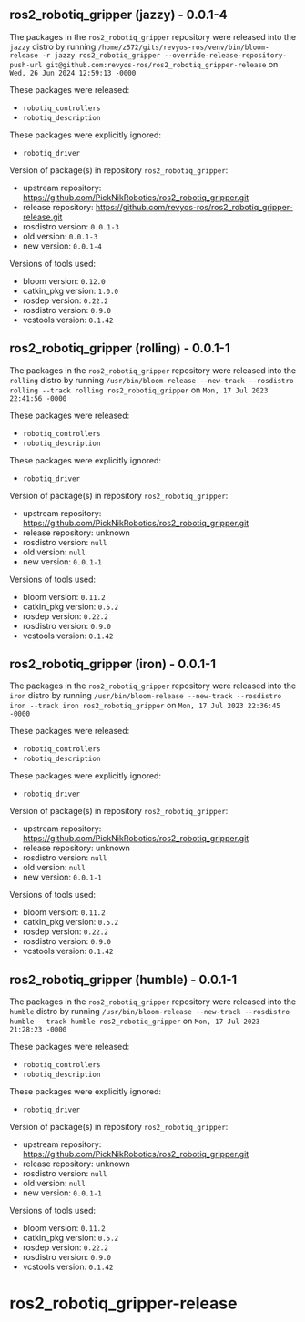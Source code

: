 ## ros2_robotiq_gripper (jazzy) - 0.0.1-4

The packages in the `ros2_robotiq_gripper` repository were released into the `jazzy` distro by running `/home/z572/gits/revyos-ros/venv/bin/bloom-release -r jazzy ros2_robotiq_gripper --override-release-repository-push-url git@github.com:revyos-ros/ros2_robotiq_gripper-release` on `Wed, 26 Jun 2024 12:59:13 -0000`

These packages were released:
- `robotiq_controllers`
- `robotiq_description`

These packages were explicitly ignored:
- `robotiq_driver`

Version of package(s) in repository `ros2_robotiq_gripper`:

- upstream repository: https://github.com/PickNikRobotics/ros2_robotiq_gripper.git
- release repository: https://github.com/revyos-ros/ros2_robotiq_gripper-release.git
- rosdistro version: `0.0.1-3`
- old version: `0.0.1-3`
- new version: `0.0.1-4`

Versions of tools used:

- bloom version: `0.12.0`
- catkin_pkg version: `1.0.0`
- rosdep version: `0.22.2`
- rosdistro version: `0.9.0`
- vcstools version: `0.1.42`


## ros2_robotiq_gripper (rolling) - 0.0.1-1

The packages in the `ros2_robotiq_gripper` repository were released into the `rolling` distro by running `/usr/bin/bloom-release --new-track --rosdistro rolling --track rolling ros2_robotiq_gripper` on `Mon, 17 Jul 2023 22:41:56 -0000`

These packages were released:
- `robotiq_controllers`
- `robotiq_description`

These packages were explicitly ignored:
- `robotiq_driver`

Version of package(s) in repository `ros2_robotiq_gripper`:

- upstream repository: https://github.com/PickNikRobotics/ros2_robotiq_gripper.git
- release repository: unknown
- rosdistro version: `null`
- old version: `null`
- new version: `0.0.1-1`

Versions of tools used:

- bloom version: `0.11.2`
- catkin_pkg version: `0.5.2`
- rosdep version: `0.22.2`
- rosdistro version: `0.9.0`
- vcstools version: `0.1.42`


## ros2_robotiq_gripper (iron) - 0.0.1-1

The packages in the `ros2_robotiq_gripper` repository were released into the `iron` distro by running `/usr/bin/bloom-release --new-track --rosdistro iron --track iron ros2_robotiq_gripper` on `Mon, 17 Jul 2023 22:36:45 -0000`

These packages were released:
- `robotiq_controllers`
- `robotiq_description`

These packages were explicitly ignored:
- `robotiq_driver`

Version of package(s) in repository `ros2_robotiq_gripper`:

- upstream repository: https://github.com/PickNikRobotics/ros2_robotiq_gripper.git
- release repository: unknown
- rosdistro version: `null`
- old version: `null`
- new version: `0.0.1-1`

Versions of tools used:

- bloom version: `0.11.2`
- catkin_pkg version: `0.5.2`
- rosdep version: `0.22.2`
- rosdistro version: `0.9.0`
- vcstools version: `0.1.42`


## ros2_robotiq_gripper (humble) - 0.0.1-1

The packages in the `ros2_robotiq_gripper` repository were released into the `humble` distro by running `/usr/bin/bloom-release --new-track --rosdistro humble --track humble ros2_robotiq_gripper` on `Mon, 17 Jul 2023 21:28:23 -0000`

These packages were released:
- `robotiq_controllers`
- `robotiq_description`

These packages were explicitly ignored:
- `robotiq_driver`

Version of package(s) in repository `ros2_robotiq_gripper`:

- upstream repository: https://github.com/PickNikRobotics/ros2_robotiq_gripper.git
- release repository: unknown
- rosdistro version: `null`
- old version: `null`
- new version: `0.0.1-1`

Versions of tools used:

- bloom version: `0.11.2`
- catkin_pkg version: `0.5.2`
- rosdep version: `0.22.2`
- rosdistro version: `0.9.0`
- vcstools version: `0.1.42`


# ros2_robotiq_gripper-release
